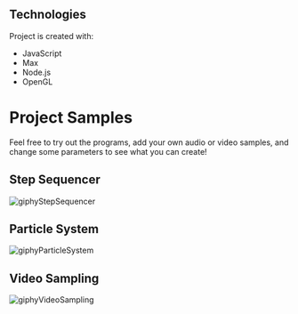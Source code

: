 ## Technologies
Project is created with:
* JavaScript
* Max
* Node.js
* OpenGL

# Project Samples
Feel free to try out the programs, add your own audio or video samples, and change some parameters to see what you can create!

## Step Sequencer  
![giphyStepSequencer](https://user-images.githubusercontent.com/33137497/56237073-1b6d1400-6059-11e9-8431-5c3656a8805e.gif)

## Particle System  
![giphyParticleSystem](https://user-images.githubusercontent.com/33137497/56238024-743dac00-605b-11e9-99fc-2d3e9d84aeb3.gif)

## Video Sampling  
![giphyVideoSampling](https://user-images.githubusercontent.com/33137497/56238248-02199700-605c-11e9-9f56-b0415738ad40.gif)
